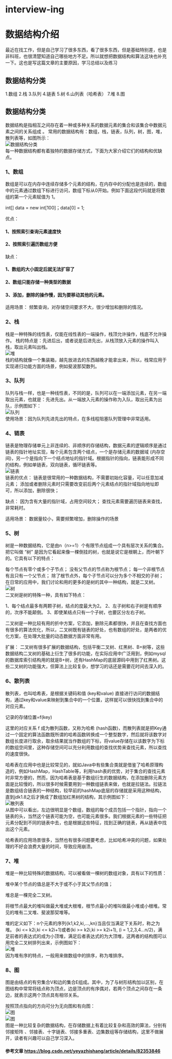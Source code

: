 # interview-ing
# 数据结构介绍

最近在找工作，但是自己学习了很多东西，看了很多东西，但是基础特别差，也是非科班，也很清楚知道自己哪些地方不足。所以就想把数据结构和算法这块也补充一下。这也是写这篇文章的主要原因，学习总结以及练习

## 数据结构分类
 
 1.数组
 2.栈
 3.队列
 4.链表
 5.树
 6.山列表（哈希表）
 7.堆
 8.图



## 数据结构分类

数据结构是指相互之间存在着一种或多种关系的数据元素的集合和该集合中数据元素之间的关系组成 。 
常用的数据结构有：数组，栈，链表，队列，树，图，堆，散列表等，如图所示：<br>
![数据结构分类](https://github.com/licslan/interview-ing/raw/master/DATASTRUCTURE/数据结构分类.png)<br> 
每一种数据结构都有着独特的数据存储方式，下面为大家介绍它们的结构和优缺点。

### 1、数组
数组是可以在内存中连续存储多个元素的结构，在内存中的分配也是连续的，数组中的元素通过数组下标进行访问，数组下标从0开始。例如下面这段代码就是将数组的第一个元素赋值为 1。

int[] data = new int[100]；data[0]  = 1;

优点： 
#### 1、按照索引查询元素速度快 
#### 2、按照索引遍历数组方便

缺点： 
#### 1、数组的大小固定后就无法扩容了 
#### 2、数组只能存储一种类型的数据 
#### 3、添加，删除的操作慢，因为要移动其他的元素。

适用场景： 
频繁查询，对存储空间要求不大，很少增加和删除的情况。


### 2、栈
栈是一种特殊的线性表，仅能在线性表的一端操作，栈顶允许操作，栈底不允许操作。 栈的特点是：先进后出，或者说是后进先出，从栈顶放入元素的操作叫入栈，取出元素叫出栈。<br>
![堆](https://github.com/licslan/interview-ing/raw/master/DATASTRUCTURE/栈.jpg)<br> 
栈的结构就像一个集装箱，越先放进去的东西越晚才能拿出来，所以，栈常应用于实现递归功能方面的场景，例如斐波那契数列。

### 3、队列
队列与栈一样，也是一种线性表，不同的是，队列可以在一端添加元素，在另一端取出元素，也就是：先进先出。从一端放入元素的操作称为入队，取出元素为出队，示例图如下：<br>
![队列](https://github.com/licslan/interview-ing/raw/master/DATASTRUCTURE/队列.png)<br> 
使用场景：因为队列先进先出的特点，在多线程阻塞队列管理中非常适用。



### 4、链表
链表是物理存储单元上非连续的、非顺序的存储结构，数据元素的逻辑顺序是通过链表的指针地址实现，每个元素包含两个结点，一个是存储元素的数据域 (内存空间)，另一个是指向下一个结点地址的指针域。根据指针的指向，链表能形成不同的结构，例如单链表，双向链表，循环链表等。<br> 
![链表](https://github.com/licslan/interview-ing/raw/master/DATASTRUCTURE/链表.png)<br> 
链表的优点： 
链表是很常用的一种数据结构，不需要初始化容量，可以任意加减元素； 
添加或者删除元素时只需要改变前后两个元素结点的指针域指向地址即可，所以添加，删除很快；

缺点： 
因为含有大量的指针域，占用空间较大； 
查找元素需要遍历链表来查找，非常耗时。

适用场景： 
数据量较小，需要频繁增加，删除操作的场景


### 5、树
树是一种数据结构，它是由n（n>=1）个有限节点组成一个具有层次关系的集合。把它叫做 “树” 是因为它看起来像一棵倒挂的树，也就是说它是根朝上，而叶朝下的。它具有以下的特点：

每个节点有零个或多个子节点；
没有父节点的节点称为根节点；
每一个非根节点有且只有一个父节点；
除了根节点外，每个子节点可以分为多个不相交的子树；
在日常的应用中，我们讨论和用的更多的是树的其中一种结构，就是二叉树。<br>
![树](https://github.com/licslan/interview-ing/raw/master/DATASTRUCTURE/树.png)<br> 
 二叉树是树的特殊一种，具有如下特点：

1、每个结点最多有两颗子树，结点的度最大为2。 
2、左子树和右子树是有顺序的，次序不能颠倒。 
3、即使某结点只有一个子树，也要区分左右子树。

二叉树是一种比较有用的折中方案，它添加，删除元素都很快，并且在查找方面也有很多的算法优化，所以，二叉树既有链表的好处，也有数组的好处，是两者的优化方案，在处理大批量的动态数据方面非常有用。

扩展： 
二叉树有很多扩展的数据结构，包括平衡二叉树、红黑树、B+树等，这些数据结构二叉树的基础上衍生了很多的功能，在实际应用中广泛用到，例如mysql的数据库索引结构用的就是B+树，还有HashMap的底层源码中用到了红黑树。这些二叉树的功能强大，但算法上比较复杂，想学习的话还是需要花时间去深入的。


### 6、散列表
散列表，也叫哈希表，是根据关键码和值 (key和value) 直接进行访问的数据结构，通过key和value来映射到集合中的一个位置，这样就可以很快找到集合中的对应元素。

记录的存储位置=f(key)

这里的对应关系 f 成为散列函数，又称为哈希 (hash函数)，而散列表就是把Key通过一个固定的算法函数既所谓的哈希函数转换成一个整型数字，然后就将该数字对数组长度进行取余，取余结果就当作数组的下标，将value存储在以该数字为下标的数组空间里，这种存储空间可以充分利用数组的查找优势来查找元素，所以查找的速度很快。

哈希表在应用中也是比较常见的，就如Java中有些集合类就是借鉴了哈希原理构造的，例如HashMap，HashTable等，利用hash表的优势，对于集合的查找元素时非常方便的，然而，因为哈希表是基于数组衍生的数据结构，在添加删除元素方面是比较慢的，所以很多时候需要用到一种数组链表来做，也就是拉链法。拉链法是数组结合链表的一种结构，较早前的hashMap底层的存储就是采用这种结构，直到jdk1.8之后才换成了数组加红黑树的结构，其示例图如下：<br>
![散列表](https://github.com/licslan/interview-ing/raw/master/DATASTRUCTURE/哈希表.png)<br> 
从图中可以看出，左边很明显是个数组，数组的每个成员包括一个指针，指向一个链表的头，当然这个链表可能为空，也可能元素很多。我们根据元素的一些特征把元素分配到不同的链表中去，也是根据这些特征，找到正确的链表，再从链表中找出这个元素。

哈希表的应用场景很多，当然也有很多问题要考虑，比如哈希冲突的问题，如果处理的不好会浪费大量的时间，导致应用崩溃。


### 7、堆
堆是一种比较特殊的数据结构，可以被看做一棵树的数组对象，具有以下的性质：

堆中某个节点的值总是不大于或不小于其父节点的值；

堆总是一棵完全二叉树。

将根节点最大的堆叫做最大堆或大根堆，根节点最小的堆叫做最小堆或小根堆。常见的堆有二叉堆、斐波那契堆等。

堆的定义如下：n个元素的序列{k1,k2,ki,…,kn}当且仅当满足下关系时，称之为堆。 
(ki <= k2i,ki <= k2i+1)或者(ki >= k2i,ki >= k2i+1), (i = 1,2,3,4…n/2)，满足前者的表达式的成为小顶堆，满足后者表达式的为大顶堆，这两者的结构图可以用完全二叉树排列出来，示例图如下：<br>
![堆](https://github.com/licslan/interview-ing/raw/master/DATASTRUCTURE/堆.png)<br>
因为堆有序的特点，一般用来做数组中的排序，称为堆排序。


### 8、图
图是由结点的有穷集合V和边的集合E组成。其中，为了与树形结构加以区别，在图结构中常常将结点称为顶点，边是顶点的有序偶对，若两个顶点之间存在一条边，就表示这两个顶点具有相邻关系。

按照顶点指向的方向可分为无向图和有向图：<br> 
![图](https://github.com/licslan/interview-ing/raw/master/DATASTRUCTURE/无向图.png)<br>
![图](https://github.com/licslan/interview-ing/raw/master/DATASTRUCTURE/有向图.png)<br>
图是一种比较复杂的数据结构，在存储数据上有着比较复杂和高效的算法，分别有邻接矩阵 、邻接表、十字链表、邻接多重表、边集数组等存储结构，这里不做展开，读者有兴趣可以自己学习深入。



#### 参考文章 https://blog.csdn.net/yeyazhishang/article/details/82353846
